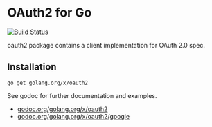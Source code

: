 # OAuth2 for Go

[![Build Status](https://travis-ci.org/golang/oauth2.svg?branch=master)](https://travis-ci.org/golang/oauth2)

oauth2 package contains a client implementation for OAuth 2.0 spec.

## Installation

~~~~
go get golang.org/x/oauth2
~~~~

See godoc for further documentation and examples.

* [godoc.org/golang.org/x/oauth2](http://godoc.org/golang.org/x/oauth2)
* [godoc.org/golang.org/x/oauth2/google](http://godoc.org/golang.org/x/oauth2/google)


